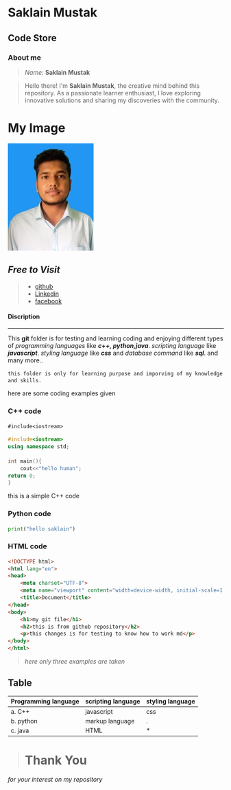 # Saklain Mustak
## Code Store 
### About me
>*Name:* **Saklain Mustak** 

 >Hello there! I'm **Saklain Mustak**, the creative mind behind this repository. As a passionate learner enthusiast, I love exploring innovative solutions and sharing my discoveries with the community.
 # My Image
![my image](https://github.com/saklain-mustak1/profile/blob/main/image/photo.jpg)

## ***Free to Visit***
>- [github](https://github.com/saklain-mustak1)  
>- [Linkedin](https://www.linkedin.com/in/saklain-mustak1/)  
>- [facebook](https://www.facebook.com/saklain.mustak2)


#### Discription
---
This **git** folder is for testing and learning coding and enjoying different types of *programming languages* like ***c++, python,java***. 
*scripting language* like ***javascript***. *styling language* like ***css*** and *database command* like ***sql***. and many more..

    this folder is only for learning purpose and imporving of my knowledge and skills.

here are some coding examples given
### C++ code
`#include<iostream>`
```cpp
#include<iostream>
using namespace std;

int main(){
    cout<<"hello human";
return 0;
}
```
this is a simple C++ code

### Python code
```python
print("hello saklain")
```

### HTML code
```html
<!DOCTYPE html>
<html lang="en">
<head>
    <meta charset="UTF-8">
    <meta name="viewport" content="width=device-width, initial-scale=1.0">
    <title>Document</title>
</head>
<body>    
    <h1>my git file</h1>
    <h2>this is from github repository</h2>
    <p>this changes is for testing to know how to work md</p>
</body>
</html>
```
>*here only three examples are taken*

## Table
|Programming language|scripting language| styling language|
|---|---|---|
|a. C++|javascript|css|
|b. python| markup language|.|
|c. java| HTML|*|


#
#  
># **Thank You**
*for your interest on my repository*
##
